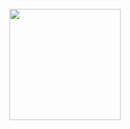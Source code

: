 <p><a href="https://dashboard.heroku.com/new?button-url=https%3A%2F%2Fgithub.com%2FNimbus01%2Fmanga2&template=https%3A%2F%2Fgithub.com%2FNimbus01%2Fmanga2"><img src="https://img.shields.io/badge/Deploy%20To%20Heroku-blueviolet?style=for-the-badge&logo=heroku" width="200""/></a></p>
